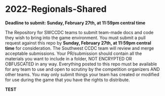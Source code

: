 # 2022-Regionals-Shared

**Deadline to submit: Sunday, February 27th, at 11:59pm central time**

The Repository for SWCCDC teams to submit team-made docs and code they wish to bring into the game environment. You must submit a pull request against this repo by **Sunday, February 27th, at 11:59pm central time** for consideration. The Southwest CCDC team will review and merge acceptable submissions. Your PR/submission should contain all the materials you want to include in a folder, NOT ENCRYPTED OR OBFUSCATED in any way. Everything posted to this repo must be available for any team to use and open to scrutiny by the competition organizers AND other teams. You may only submit things your team has created or modified for use during the game that you have the rights to distribute.

__TEST__
